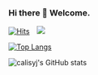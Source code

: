 ### Hi there 👋 Welcome. 
[![Hits](https://hits.seeyoufarm.com/api/count/incr/badge.svg?url=https%3A%2F%2Fgithub.com%2Fcalisyj%2Fcalisyj%2Fblob%2Fmain%2FREADME.md&count_bg=%2379C83D&title_bg=%23555555&icon=&icon_color=%23E7E7E7&title=hits&edge_flat=false)](https://hits.seeyoufarm.com) <a href="https://www.instagram.com/calis_po_hwang/">
    <img 
        src="http://img.shields.io/badge/-calis_po_hwang-222222?style=flat&logo=Instagram&link=https://www.instagram.com/calis_po_hwang/"
        style="height : auto; margin-left : 10px; margin-right : 10px;"/>
</a>

[![Top Langs](https://github-readme-stats.vercel.app/api/top-langs/?username=calisyj&layout=compact&theme=nord&langs_count=5)](https://github.com/anuraghazra/github-readme-stats)

<!--
**calisyj/calisyj** is a ✨ _special_ ✨ repository because its `README.md` (this file) appears on your GitHub profile.

Here are some ideas to get you started:

- 🔭 I’m currently working on ...
- 🌱 I’m currently learning ...
- 👯 I’m looking to collaborate on ...
- 🤔 I’m looking for help with ...
- 💬 Ask me about ...
- 📫 How to reach me: ...
- 😄 Pronouns: ...
- ⚡ Fun fact: ...
-->


![calisyj's GitHub stats](https://github-readme-stats.vercel.app/api?username=calisyj&show_icons=true&theme=nord)
